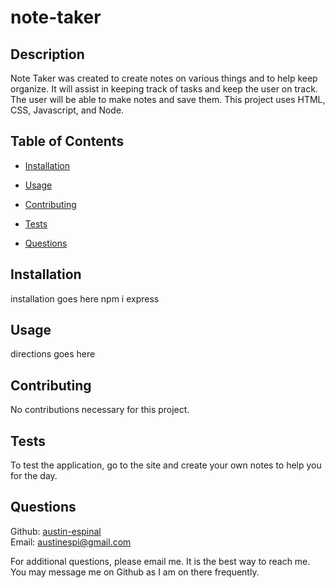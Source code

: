 # note-taker

## Description 

Note Taker was created to create notes on various things and to help keep organize. It will assist in keeping track of tasks and keep the user on track. The user will be able to make notes and save them. This project uses HTML, CSS, Javascript, and Node.

## Table of Contents

* [Installation](#installation)
* [Usage](#usage)

* [Contributing](#contributing)
* [Tests](#tests)
* [Questions](#questions)

## Installation

installation goes here
npm i express

## Usage 

directions goes here


## Contributing

No contributions necessary for this project.

## Tests

To test the application, go to the site and create your own notes to help you for the day.

## Questions

Github: [austin-espinal](https://github.com/austin-espinal)   
Email: [austinespi@gmail.com](mailto:austinespi@gmail.com)  

For additional questions, please email me. It is the best way to reach me. You may message me on Github as I am on there frequently.